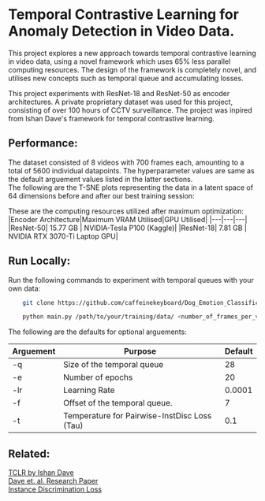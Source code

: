 
# Temporal Contrastive Learning for Anomaly Detection in Video Data.

This project explores a new approach towards temporal contrastive learning in video data, using a novel framework which uses 65% less parallel computing resources. The design of the framework is completely novel, and utilises new concepts such as temporal queue and accumulating losses.

This project experiments with ResNet-18 and ResNet-50 as encoder architectures. A private proprietary dataset was used for this project, consisting of over 100 hours of CCTV surveillance. The project was inpired from Ishan Dave's framework for temporal contrastive learning.


## Performance:

The dataset consisted of 8 videos with 700 frames each, amounting to a total of 5600 individual datapoints. The hyperparameter values are same as the default arguement values listed in the latter sections.\
The following are the T-SNE plots representing the data in a latent space of 64 dimensions before and after our best training session:


These are the computing resources utilized after maximum optimization:
|Encoder Architecture|Maximum VRAM Utilised|GPU Utilised|
|---|---|---|
|ResNet-50| 15.77 GB | NVIDIA-Tesla P100 (Kaggle)|
|ResNet-18| 7.81 GB | NVIDIA RTX 3070-Ti Laptop GPU|

## Run Locally:

Run the following commands to experiment with temporal queues with your own data:

```bash
    git clone https://github.com/caffeinekeyboard/Dog_Emotion_Classification.git
```
```bash
    python main.py /path/to/your/training/data/ <number_of_frames_per_video> 
```  

The following are the defaults for optional arguements:

|Arguement|Purpose|Default|
|---|---|---|
|-q|Size of the temporal queue|28|
|-e|Number of epochs|20|
|-lr|Learning Rate|0.0001|
|-f|Offset of the temporal queue.|7|
|-t|Temperature for Pairwise-InstDisc Loss (Tau)|0.1|

## Related:

[TCLR by Ishan Dave](https://github.com/DAVEISHAN/TCLR)\
[Dave et. al. Research Paper](https://arxiv.org/abs/2101.07974)\
[Instance Discrimination Loss](https://arxiv.org/abs/2103.15916)

